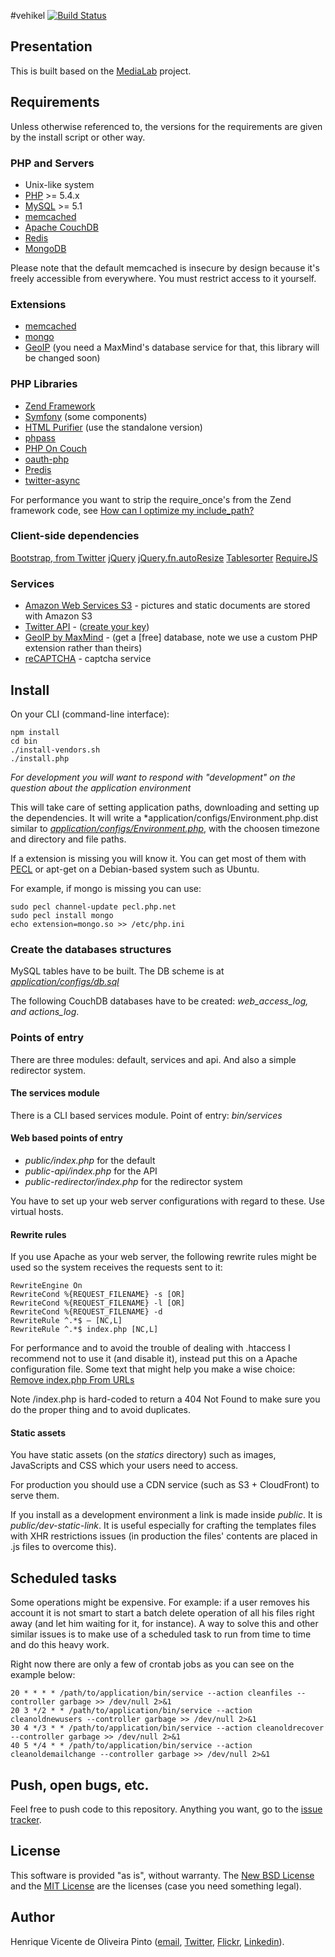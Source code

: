 #vehikel
[![Build Status](https://secure.travis-ci.org/henvic/vehikel.png?branch=master)](http://travis-ci.org/henvic/vehikel)

## Presentation
This is built based on the [MediaLab](https://github.com/henvic/MediaLab) project.

## Requirements
Unless otherwise referenced to, the versions for the requirements are given by the install script or other way.

### PHP and Servers
* Unix-like system
* [PHP](http://php.net/) >= 5.4.x
* [MySQL](http://www.mysql.com/) >= 5.1
* [memcached](http://memcached.org/)
* [Apache CouchDB](http://couchdb.apache.org/)
* [Redis](http://redis.io/)
* [MongoDB](http://www.mongodb.org/)

Please note that the default memcached is insecure by design because it's freely accessible from everywhere. You must restrict access to it yourself.

### Extensions
* [memcached](http://php.net/memcached)
* [mongo](http://php.net/mongo)
* [GeoIP](http://www.maxmind.com/app/php) (you need a MaxMind's database service for that, this library will be changed soon)

### PHP Libraries
* [Zend Framework](http://framework.zend.com/)
* [Symfony](http://symfony.com/) (some components)
* [HTML Purifier](http://htmlpurifier.org/) (use the standalone version)
* [phpass](http://www.openwall.com/phpass/)
* [PHP On Couch](https://github.com/dready92/PHP-on-Couch)
* [oauth-php](http://code.google.com/p/oauth-php/)
* [Predis](http://pearhub.org/projects/predis)
* [twitter-async](https://github.com/jmathai/twitter-async)

For performance you want to strip the require_once's from the Zend framework code, see [How can I optimize my include_path?](http://framework.zend.com/manual/en/performance.classloading.html)

### Client-side dependencies
[Bootstrap, from Twitter](http://twitter.github.com/bootstrap/)
[jQuery](http://jquery.com/)
[jQuery.fn.autoResize](https://github.com/padolsey/jQuery.fn.autoResize)
[Tablesorter](http://tablesorter.com/)
[RequireJS](http://requirejs.org)


### Services
* [Amazon Web Services S3](http://aws.amazon.com/s3/) - pictures and static documents are stored with Amazon S3
* [Twitter API](https://dev.twitter.com/) - ([create your key](https://dev.twitter.com/apps))
* [GeoIP by MaxMind](http://www.maxmind.com/) - (get a [free] database, note we use a custom PHP extension rather than theirs)
* [reCAPTCHA](http://www.google.com/recaptcha) - captcha service

## Install

On your CLI (command-line interface):

```
npm install
cd bin
./install-vendors.sh
./install.php
```

*For development you will want to respond with "development" on the question about the application environment*


This will take care of setting application paths, downloading and setting up the dependencies.
It will write a *application/configs/Environment.php.dist similar to *[application/configs/Environment.php](https://github.com/henvic/vehikel/blob/master/application/configs/Environment.php)*, with the choosen timezone and directory and file paths.

If a extension is missing you will know it.
You can get most of them with [PECL](http://pecl.php.net/) or apt-get on a Debian-based system such as Ubuntu.

For example, if mongo is missing you can use:

```
sudo pecl channel-update pecl.php.net
sudo pecl install mongo
echo extension=mongo.so >> /etc/php.ini
```

### Create the databases structures
MySQL tables have to be built. The DB scheme is at *[application/configs/db.sql](https://github.com/henvic/vehikel/blob/master/application/configs/db.sql)*

The following CouchDB databases have to be created: *web_access_log, and actions_log*.

### Points of entry
There are three modules: default, services and api. And also a simple redirector system.

#### The services module
There is a CLI based services module.
Point of entry: *bin/services*

#### Web based points of entry
* *public/index.php* for the default
* *public-api/index.php* for the API
* *public-redirector/index.php* for the redirector system

You have to set up your web server configurations with regard to these. Use virtual hosts.

#### Rewrite rules
If you use Apache as your web server, the following rewrite rules might be used so the system receives the requests sent to it:

```
RewriteEngine On
RewriteCond %{REQUEST_FILENAME} -s [OR]
RewriteCond %{REQUEST_FILENAME} -l [OR]
RewriteCond %{REQUEST_FILENAME} -d
RewriteRule ^.*$ – [NC,L]
RewriteRule ^.*$ index.php [NC,L]
```

For performance and to avoid the trouble of dealing with .htaccess I recommend not to use it (and disable it), instead put this on a Apache configuration file. Some text that might help you make a wise choice: [Remove index.php From URLs](http://expressionengine.com/wiki/Remove_index.php_From_URLs)

Note /index.php is hard-coded to return a 404 Not Found to make sure you do the proper thing and to avoid duplicates.

#### Static assets
You have static assets (on the *statics* directory) such as images, JavaScripts and CSS which your users need to access.

For production you should use a CDN service (such as S3 + CloudFront) to serve them.

If you install as a development environment a link is made inside *public*. It is *public/dev-static-link*.
It is useful especially for crafting the templates files with XHR restrictions issues (in production the files' contents are placed in .js files to overcome this).

## Scheduled tasks
Some operations might be expensive. For example: if a user removes his account it is not smart to start a batch delete operation of all his files right away (and let him waiting for it, for instance).
A way to solve this and other similar issues is to make use of a scheduled task to run from time to time and do this heavy work.


Right now there are only a few of crontab jobs as you can see on the example below:

```
20 * * * * /path/to/application/bin/service --action cleanfiles --controller garbage >> /dev/null 2>&1
20 3 */2 * * /path/to/application/bin/service --action cleanoldnewusers --controller garbage >> /dev/null 2>&1
30 4 */3 * * /path/to/application/bin/service --action cleanoldrecover --controller garbage >> /dev/null 2>&1
40 5 */4 * * /path/to/application/bin/service --action cleanoldemailchange --controller garbage >> /dev/null 2>&1
```

## Push, open bugs, etc.
Feel free to push code to this repository. Anything you want, go to the [issue tracker](https://github.com/henvic/vehikel/issues/).

## License
This software is provided "as is", without warranty.
The [New BSD License](http://en.wikipedia.org/wiki/New_BSD_license) and the [MIT License](http://en.wikipedia.org/wiki/MIT_License) are the licenses (case you need something legal).

## Author
Henrique Vicente de Oliveira Pinto ([email](mailto:henriquevicente@gmail.com), [Twitter](https://twitter.com/henriquev), [Flickr](http://www.flickr.com/photos/henriquev), [Linkedin](http://linkedin.com/in/henvic)).